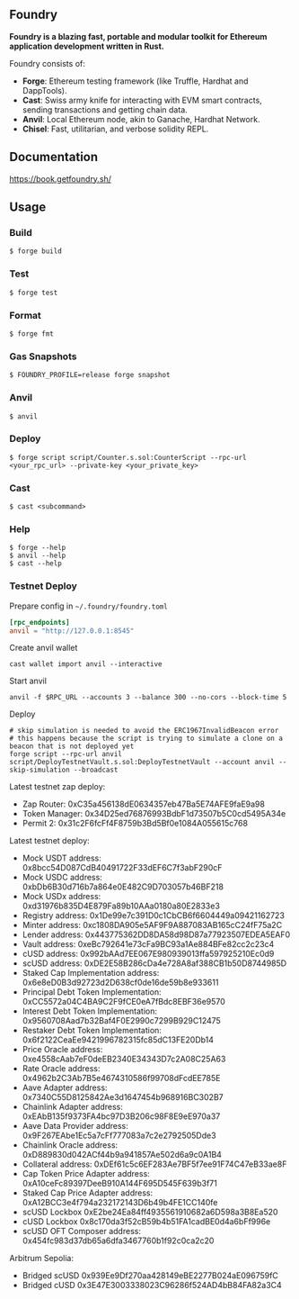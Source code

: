 ## Foundry

**Foundry is a blazing fast, portable and modular toolkit for Ethereum application development written in Rust.**

Foundry consists of:

-   **Forge**: Ethereum testing framework (like Truffle, Hardhat and DappTools).
-   **Cast**: Swiss army knife for interacting with EVM smart contracts, sending transactions and getting chain data.
-   **Anvil**: Local Ethereum node, akin to Ganache, Hardhat Network.
-   **Chisel**: Fast, utilitarian, and verbose solidity REPL.

## Documentation

https://book.getfoundry.sh/

## Usage

### Build

```shell
$ forge build
```

### Test

```shell
$ forge test
```

### Format

```shell
$ forge fmt
```

### Gas Snapshots

```shell
$ FOUNDRY_PROFILE=release forge snapshot
```

### Anvil

```shell
$ anvil
```

### Deploy

```shell
$ forge script script/Counter.s.sol:CounterScript --rpc-url <your_rpc_url> --private-key <your_private_key>
```

### Cast

```shell
$ cast <subcommand>
```

### Help

```shell
$ forge --help
$ anvil --help
$ cast --help
```

### Testnet Deploy

Prepare config in `~/.foundry/foundry.toml`
```toml
[rpc_endpoints]
anvil = "http://127.0.0.1:8545"
```

Create anvil wallet
```shell
cast wallet import anvil --interactive
```

Start anvil
```shell
anvil -f $RPC_URL --accounts 3 --balance 300 --no-cors --block-time 5
```

Deploy
```shell
# skip simulation is needed to avoid the ERC1967InvalidBeacon error
# this happens because the script is trying to simulate a clone on a beacon that is not deployed yet
forge script --rpc-url anvil script/DeployTestnetVault.s.sol:DeployTestnetVault --account anvil --skip-simulation --broadcast
```

Latest testnet zap deploy:
- Zap Router: 0xC35a456138dE0634357eb47Ba5E74AFE9faE9a98
- Token Manager: 0x34D25ed76876993BdbF1d73507b5C0cd5495A34e
- Permit 2: 0x31c2F6fcFf4F8759b3Bd5Bf0e1084A055615c768

Latest testnet deploy:
- Mock USDT address: 0x8bcc54D087CdB40491722F33dEF6C7f3abF290cF
- Mock USDC address: 0xbDb6B30d716b7a864e0E482C9D703057b46BF218
- Mock USDx address: 0xd31976b835D4E879Fa89b10AAa0180a80E2833e3
- Registry address: 0x1De99e7c391D0c1CbCB6f6604449a09421162723
- Minter address: 0xc1808DA905e5AF9F9A887083AB165cC24fF75a2C
- Lender address: 0x443775362DD8DA58d98D87a77923507EDEA5EAF0
- Vault address: 0xeBc792641e73cFa9BC93a1Ae884BFe82cc2c23c4
- cUSD address: 0x992bAAd7EE067E980939013ffa597925210Ec0d9
- scUSD address: 0xDE2E58B286cDa4e728A8af388CB1b50D8744985D
- Staked Cap Implementation address: 0x6e8eD0B3d92723d2D638cf0de16de59b8e933611
- Principal Debt Token Implementation: 0xCC5572a04C4BA9C2F9fCE0eA7fBdc8EBF36e9570
- Interest Debt Token Implementation: 0x9560708Aad7b32Baf4F0E2990c7299B929C12475
- Restaker Debt Token Implementation: 0x6f2122CeaEe9421996782315fc85dC13FE20Db14
- Price Oracle address: 0xe4558cAab7eF0deEB2340E34343D7c2A08C25A63
- Rate Oracle address: 0x4962b2C3Ab7B5e4674310586f99708dFcdEE785E
- Aave Adapter address: 0x7340C55D8125842Ae3d1647454b968916BC302B7
- Chainlink Adapter address: 0xEAbB135f9373FA4bc97D3B206c98F8E9eE970a37
- Aave Data Provider address: 0x9F267EAbe1Ec5a7cFf777083a7c2e2792505Dde3
- Chainlink Oracle address: 0xD889830d042ACf44b9a941857Ae502d6a9c0A1B4
- Collateral address: 0xDEf61c5c6EF283Ae7BF5f7ee91F74C47eB33ae8F
- Cap Token Price Adapter address: 0xA10ceFc89397DeeB910A144F695D545F639b3f71
- Staked Cap Price Adapter address: 0xA12BCC3e4f794a232172143D6b49b4FE1CC140fe
- scUSD Lockbox 0xE2be24Ea84ff4935561910682a6D598a3B8Ea520
- cUSD Lockbox 0x8c170da3f52cB59b4b51FA1cadBE0d4a6bFf996e
- scUSD OFT Composer address: 0x454fc983d37db65a6dfa3467760b1f92c0ca2c20

Arbitrum Sepolia:
- Bridged scUSD 0x939Ee9Df270aa428149eBE2277B024aE096759fC
- Bridged cUSD 0x3E47E3003338023C96286f524AD4bB84FA82a3C4